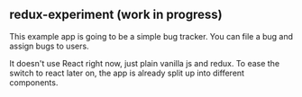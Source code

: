 ## redux-experiment (work in progress)

This example app is going to be a simple bug tracker.
You can file a bug and assign bugs to users.

It doesn't use React right now, just plain vanilla js and redux.
To ease the switch to react later on, the app is already split up 
into different components.
